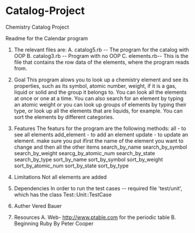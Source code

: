Catalog-Project
===============

Chemistry Catalog Project

Readme for the Calendar program
 
1. The relevant files are:
   A. catalog5.rb -- The program for the catalog with OOP
   B. catalog3.rb -- Program with no OOP
   C. elements.rb-- This is the file that contains the row data of the elements, where the program reads from.

2. Goal 
   This program alows you to look up a chemistry element and see its properties, such as its symbol, atomic number, weight, if it is a 
   gas, liquid or solid and the group it belongs to.
   You can look all the elements at once or one at a time. You can also search for an element by typing an atomic weight or you can look up groups of elements by typing their type, or look up all the elements that are liquids, for example.
   You can sort the elements by different categories.

3. Features
   The featurs for the program are the following methods:
   all - to see all elements
   add_element - to add an element
   update - to update an element. make sure you put ifirst the name of the element you want to change and then all the other items
   search_by_name
   search_by_symbol
   search_by_weight
   searcg_by_atomic_num
   search_by_state
   search_by_type
   sort_by_name
   sort_by_symbol
   sort_by_weight
   sort_by_atomic_num
   sort_by_state
   sort_by_type
   

4. Limitations
   Not all elements are added


5. Dependencies
   In order to run the test cases -- required file 'test/unit', which has the class Test::Unit::TestCase

6. Auther 
   Vered Bauer


7. Resources
   A. Web- http://www.ptable.com for the periodic table
   B. Beginning Ruby By Peter Cooper
   
   
